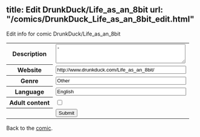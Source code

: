 title: Edit DrunkDuck/Life_as_an_8bit
url: "/comics/DrunkDuck_Life_as_an_8bit_edit.html"
---
Edit info for comic DrunkDuck/Life_as_an_8bit

<form name="comic" action="http://gaepostmail.appspot.com/comic/" method="post">
<table class="comicinfo">
<tr>
<th>Description</th><td><textarea name="description" cols="40" rows="3">-</textarea></td>
</tr>
<tr>
<th>Website</th><td><input type="text" name="url" value="http://www.drunkduck.com/Life_as_an_8bit/" size="40"/></td>
</tr>
<tr>
<th>Genre</th><td><input type="text" name="genre" value="Other" size="40"/></td>
</tr>
<tr>
<th>Language</th><td><input type="text" name="language" value="English" size="40"/></td>
</tr>
<tr>
<th>Adult content</th><td><input type="checkbox" name="adult" value="adult" /></td>
</tr>
<tr>
<th></th><td>
<input type="hidden" name="comic" value="DrunkDuck_Life_as_an_8bit" />
<input type="submit" name="submit" value="Submit" />
</td>
</tr>
</table>
</form>

Back to the [comic](DrunkDuck_Life_as_an_8bit.html).
